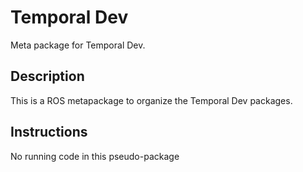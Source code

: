 # Temporal Dev

Meta package for Temporal Dev.

## Description

This is a ROS metapackage to organize the Temporal Dev packages.

## Instructions

No running code in this pseudo-package
